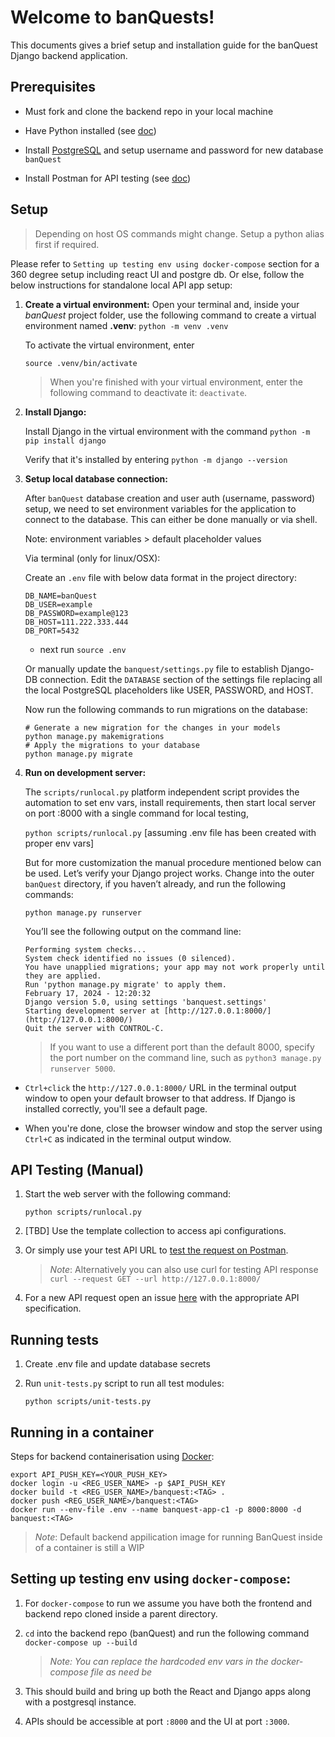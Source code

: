 
# Welcome to banQuests!

This documents gives a brief setup and installation guide for the banQuest Django backend application.

## Prerequisites

- Must fork and clone the backend repo in your local machine

- Have Python installed (see [doc](https://wiki.python.org/moin/BeginnersGuide/Download))

- Install [PostgreSQL](https://www.postgresql.org/download/) and setup username and password for new database `banQuest`

- Install Postman for API testing (see [doc](https://www.postman.com/downloads/))

## Setup

> Depending on host OS commands might change. Setup a python alias first if required.

Please refer to `Setting up testing env using docker-compose` section for a 360 degree setup including react UI and postgre db. Or else, follow the below instructions for standalone local API app setup:

1.  **Create a virtual environment:**
	Open your terminal and, inside your _banQuest_ project folder, use the following command to create a virtual environment named **.venv**: `python -m venv .venv`

	To activate the virtual environment, enter
	
	`source .venv/bin/activate`
	
	> When you're finished with your virtual environment, enter the following command to deactivate it: `deactivate`.


2.  **Install Django:**

	Install Django in the virtual environment with the command
	`python -m pip install django`

	Verify that it's installed by entering
	`python -m django --version`

  

3.  **Setup local database connection:**

	After `banQuest` database creation and user auth (username, password) setup, we need to set environment variables for the application to connect to the database. This can either be done manually or via shell.

	Note: environment variables > default placeholder values

	Via terminal (only for linux/OSX):

	Create an `.env` file with below data format in the project directory:

		DB_NAME=banQuest
		DB_USER=example
		DB_PASSWORD=example@123
		DB_HOST=111.222.333.444
		DB_PORT=5432

	- next run `source .env`
	
	Or manually update the `banquest/settings.py` file to establish Django-DB connection.
	Edit the `DATABASE` section of the settings file replacing all the local PostgreSQL placeholders like USER, PASSWORD, and HOST.

	Now run the following commands to run migrations on the database:

		# Generate a new migration for the changes in your models
		python manage.py makemigrations
		# Apply the migrations to your database
		python manage.py migrate

4.  **Run on development server:**

	The `scripts/runlocal.py` platform independent script provides the automation to set env vars, install requirements, then start local server on port :8000 with a single command for local testing, 
	
	`python scripts/runlocal.py` [assuming .env file has been created with proper env vars]
	
	But for more customization the manual procedure mentioned below can be used.
	Let’s verify your Django project works. Change into the outer `banQuest` directory, if you haven’t already, and run the following commands:
	
	`python manage.py runserver`

	You’ll see the following output on the command line:
	
		Performing system checks...
		System check identified no issues (0 silenced).
		You have unapplied migrations; your app may not work properly until they are applied.
		Run 'python manage.py migrate' to apply them.
		February 17, 2024 - 12:20:32
		Django version 5.0, using settings 'banquest.settings'
		Starting development server at [http://127.0.0.1:8000/](http://127.0.0.1:8000/)
		Quit the server with CONTROL-C.

	> If you want to use a different port than the default 8000, specify the port number on the command line, such as `python3 manage.py runserver 5000`.

-  `Ctrl+click` the `http://127.0.0.1:8000/` URL in the terminal output window to open your default browser to that address. If Django is installed correctly, you'll see a default page.

  

- When you're done, close the browser window and stop the server using `Ctrl+C` as indicated in the terminal output window.

  

## API Testing (Manual)

1. Start the web server with the following command:

	`python scripts/runlocal.py`

2. [TBD] Use the template collection to access api configurations.

3. Or simply use your test API URL to [test the request on Postman](https://www.geeksforgeeks.org/basics-of-api-testing-using-postman/).

	> _Note_: Alternatively you can also use curl for testing API response
	>  `curl --request GET --url http://127.0.0.1:8000/`

4. For a new API request open an issue [here](https://github.com/dosXdev/banQuest/issues) with the appropriate API specification.

## Running tests

1. Create .env file and update database secrets

2. Run `unit-tests.py` script to run all test modules:

	`python scripts/unit-tests.py`


## Running in a container

Steps for backend containerisation using [Docker](https://docs.docker.com/desktop/):

	export API_PUSH_KEY=<YOUR_PUSH_KEY>
	docker login -u <REG_USER_NAME> -p $API_PUSH_KEY
	docker build -t <REG_USER_NAME>/banquest:<TAG> .
	docker push <REG_USER_NAME>/banquest:<TAG>
	docker run --env-file .env --name banquest-app-c1 -p 8000:8000 -d banquest:<TAG>

> _Note_: Default backend appilication image for running BanQuest inside of a container is still a WIP

## Setting up testing env using `docker-compose`:

1. For `docker-compose` to run we assume you have both the frontend and backend repo cloned inside a parent directory.
2. `cd` into the backend repo (banQuest) and run the following command `docker-compose up --build`

	> _Note: You can replace the hardcoded env vars in the docker-compose file as need be_

3. This should build and bring up both the React and Django apps along with a postgresql instance. 
4. APIs should be accessible at port `:8000` and the UI at port `:3000`.